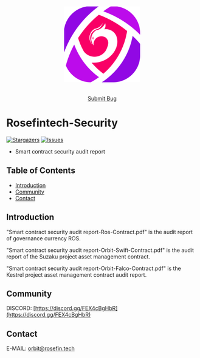 


<!-- PROJECT LOGO -->
<br />

<p align="center">
  <a href="https://github.com/Rosefintech/Rosefintech-RosL2-Bridge/blob/main/images/Rosefintech.png">
    <img src="https://github.com/Rosefintech/Rosefintech-RosL2-Bridge/blob/main/images/Rosefintech.png" alt="Logo" width="200" height="200">
  </a>

[comment]: <> (<h3 align="center">Rosefintech-Security</h3>)
  <p align="center">
    <br />
    <a href="https://github.com/Rosefintech/Rosefintech-Security/issues">Submit Bug</a>
  </p>

# Rosefintech-Security
<!-- PROJECT SHIELDS -->
[![Stargazers][stars-shield]][stars-url]
[![Issues][issues-shield]][issues-url]



- Smart contract security audit report

## Table of Contents

- [Introduction](#introduction)
- [Community](#community)
- [Contact](#contact)

## Introduction
"Smart contract security audit report-Ros-Contract.pdf" is the audit report of governance currency ROS.

"Smart contract security audit report-Orbit-Swift-Contract.pdf" is the audit report of the Suzaku project asset management contract.

"Smart contract security audit report-Orbit-Falco-Contract.pdf" is the Kestrel project asset management contract audit report.

## Community

 DISCORD: [https://discord.gg/FEX4cBgHbR](https://discord.gg/FEX4cBgHbR)

## Contact

 E-MAIL: orbit@rosefin.tech

<!-- links -->
[your-project-path]:https://github.com/Rosefintech/Rosefintech-Security
[stars-shield]: 	https://img.shields.io/github/stars/Rosefintech/Rosefintech-Security
[stars-url]: https://github.com/Rosefintech/Rosefintech-Security/stargazers
[issues-shield]: 	https://img.shields.io/github/issues/Rosefintech/Rosefintech-Security
[issues-url]: https://github.com/Rosefintech/Rosefintech-Security/issues
